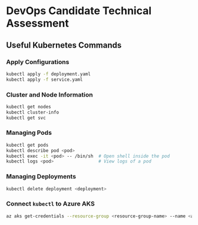 # DevOps Candidate Technical Assessment

## Useful Kubernetes Commands

### Apply Configurations
```sh
kubectl apply -f deployment.yaml
kubectl apply -f service.yaml
```

### Cluster and Node Information
```sh
kubectl get nodes
kubectl cluster-info
kubectl get svc
```

### Managing Pods
```sh
kubectl get pods
kubectl describe pod <pod>
kubectl exec -it <pod> -- /bin/sh  # Open shell inside the pod
kubectl logs <pod>                 # View logs of a pod
```

### Managing Deployments
```sh
kubectl delete deployment <deployment>
```

### Connect `kubectl` to Azure AKS
```sh
az aks get-credentials --resource-group <resource-group-name> --name <aks-cluster-name> --overwrite-existing
```

